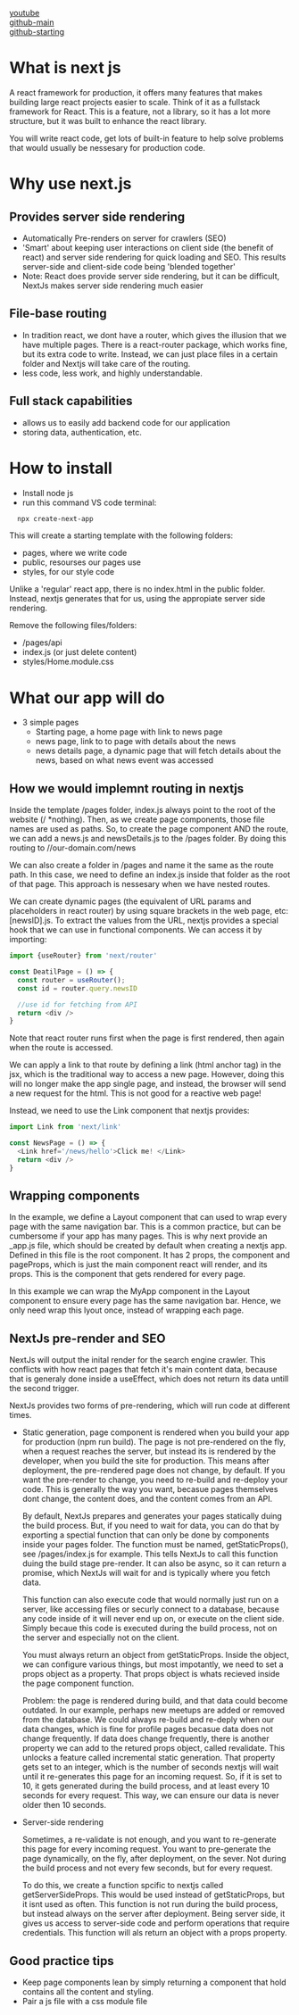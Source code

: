 [youtube](https://www.youtube.com/watch?v=MFuwkrseXVE&ab_channel=Academind)\
[github-main](https://github.com/mschwarzmueller/nextjs-course-code/tree/9c9e9f19b1bd27605fb4ccdca2d1a0ebb5c3a802)\
[github-starting](https://github.com/mschwarzmueller/nextjs-course-code/tree/e099f80089b65e45f500b75fec1861fb36179f4f)

# What is next js

A react framework for production, it offers many features that makes building large react projects easier to scale. Think of it as a fullstack framework for React. This is a feature, not a library, so it has a lot more structure, but it
was built to enhance the react library.

You will write react code, get lots of built-in feature to help solve problems that would usually be nessesary for production code.

# Why use next.js

## Provides server side rendering
- Automatically Pre-renders on server for crawlers (SEO)
- 'Smart' about keeping user interactions on client side (the benefit of react) and server side rendering for quick loading and SEO. This results server-side and client-side code being 'blended together'
- Note: React does provide server side rendering, but it can be difficult, NextJs makes server side rendering much easier 

## File-base routing
- In tradition react, we dont have a router, which gives the illusion that we have multiple pages. There is a react-router package, which works fine, but its extra code to write. Instead, we can just place files in a certain folder and Nextjs will take care of the routing.
- less code, less work, and highly understandable.

## Full stack capabilities
- allows us to easily add backend code for our application
- storing data, authentication, etc.

# How to install
- Install node js
- run this command VS code terminal:
```bash
  npx create-next-app
```

This will create a starting template with the following folders:
- pages, where we write code
- public, resourses our pages use
- styles, for our style code

Unlike a 'regular' react app, there is no index.html in the public folder. Instead, nextjs generates that for us, using the appropiate server side rendering. 

Remove the following files/folders:
- /pages/api
- index.js (or just delete content)
- styles/Home.module.css

# What our app will do
- 3 simple pages
  - Starting page, a home page with link to news page
  - news page, link to to page with details about the news
  - news details page, a dynamic page that will fetch details about the news, based on what news event was accessed

## How we would implemnt routing in nextjs

Inside the template /pages folder, index.js always point to the root of the website (/ *nothing). Then, as we create page components, those file names are used as paths. So, to create the page component AND the route, we can add a news.js and newsDetails.js to the /pages folder. By doing this routing to
//our-domain.com/news

We can also create a folder in /pages and name it the same as the route path. In this case, we need to define an index.js inside that folder as the root of that page. This approach is nessesary when we have nested routes.

We can create dynamic pages (the equivalent of URL params and placeholders in react router) by using square brackets in the web page, etc: [newsID].js. To extract the values from the URL, nextjs provides a special hook that we can use in functional components. We can access it by importing:

```js
import {useRouter} from 'next/router'

const DeatilPage = () => {
  const router = useRouter();
  const id = router.query.newsID

  //use id for fetching from API
  return <div />
}
```

Note that react router runs first when the page is first rendered, then again when the route is accessed.

We can apply a link to that route by defining a link (html anchor tag) in the jsx, which is the traditional way to access a new page. However, doing this will no longer make the app single page, and instead, the browser will send a new request for the html. This is not good for a reactive web page!

Instead, we need to use the Link component that nextjs provides:
```js
import Link from 'next/link'

const NewsPage = () => {
  <Link href='/news/hello'>Click me! </Link>
  return <div />
}
```

## Wrapping components
In the example, we define a Layout component that can used to wrap every page with the same navigation bar. This is a common practice, but can be cumbersome if your app has many pages. This is why next provide an _app.js file, which should be created by default when creating a nextjs app. Defined in this file is the root component. It has 2 props, the component and pageProps, which is just the main component react will render, and its props. This is the component that gets rendered for every page.

In this example we can wrap the MyApp component in the Layout component to ensure every page has the same navigation bar. Hence, we only need wrap this lyout once, instead of wrapping each page.

## NextJs pre-render and SEO
NextJs will output the inital render for the search engine crawler. This conflicts with how react pages that fetch it's main content data, because that is generaly done inside a useEffect, which does not return its data untill the second trigger.

NextJs provides two forms of pre-rendering, which will run code at different times.
- Static generation, page component is rendered when you build your app for production (npm run build). The page is not pre-rendered on the fly, when a request reaches the server, but instead its is rendered by the developer, when you build the site for production. This means after deployment, the pre-rendered page does not change, by default. If you want the pre-render to change, you need to re-build and re-deploy your code. This is generally the way you want, becasue pages themselves dont change, the content does, and the content comes from an API.

  By default, NextJs prepares and generates your pages statically duing the build process. But, if you need to wait for data, you can do that by exporting a spectial function that can only be done by components inside your pages folder. The function must be named, getStaticProps(), see /pages/index.js for example. This tells NextJs to call this function duing the build stage pre-render. It can also be async, so it can return a promise, which NextJs will wait for and is typically where you fetch data.

  This function can also execute code that would normally just run on a server, like accessing files or securly connect to a database, because any code inside of it will never end up on, or execute on the client side. Simply becaue this code is executed during the build process, not on the server and especially not on the client. 

  You must always return an object from getStaticProps. Inside the object, we can configure various things, but most impotantly, we need to set a props object as a property. That props object is whats recieved inside the page component function. 

  Problem: the page is rendered during build, and that data could become outdated. In our example, perhaps new meetups are added or removed from the database. We could always re-build and re-deply when our data changes, which is fine for profile pages becasue data does not change frequently. If data does change frequently, there is another property we can add to the retured props object, called revalidate. This unlocks a feature called incremental static generation. That property gets set to an integer, which is the number of seconds nextjs will wait until it re-generates this page for an incoming request. So, if it is set to 10, it gets generated during the build process, and at least every 10 seconds for every request. This way, we can ensure our data is never older then 10 seconds.

- Server-side rendering

  Sometimes, a re-validate is not enough, and you want to re-generate this page for every incoming request. You want to pre-generate the page dynamically, on the fly, after deployment, on the sever. Not during the build process and not every few seconds, but for every request. 

  To do this, we create a function spcific to nextjs called getServerSideProps. This would be used instead of getStaticProps, but it isnt used as often. This function is not run during the build process, but instead always on the server after deployment. Being server side, it gives us access to server-side code and perform operations that require credentials. This function will als return an object with a props property.

## Good practice tips
- Keep page components lean by simply returning a component that hold contains all the content and styling.
- Pair a js file with a css module file